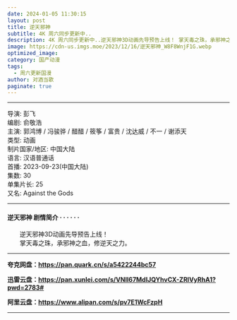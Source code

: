 ```yaml
---
date: 2024-01-05 11:30:15
layout: post
title: 逆天邪神
subtitle: 4K 周六同步更新中..
description: 4K 周六同步更新中..逆天邪神3D动画先导预告上线！ 掌天毒之珠，承邪神之血，修逆天之力。...
image: https://cdn-us.imgs.moe/2023/12/16/逆天邪神_W8F8WnjF1G.webp
optimized_image: 
category: 国产动漫
tags:
  - 周六更新国漫
author: 对酒当歌
paginate: true
---
```


---

导演: 彭飞  
编剧: 俞敬浩  
主演: 郭鸿博 / 冯骏骅 / 醋醋 / 筱筝 / 富贵 / 沈达威 / 不一 / 谢添天  
类型: 动画  
制片国家/地区: 中国大陆  
语言: 汉语普通话  
首播: 2023-09-23(中国大陆)  
集数: 30  
单集片长: 25  
又名: Against the Gods  

---

#### 逆天邪神 剧情简介 · · · · · ·

　　逆天邪神3D动画先导预告上线！  
　　掌天毒之珠，承邪神之血，修逆天之力。  

---

**夸克网盘：<https://pan.quark.cn/s/a5422244bc57>**

**迅雷云盘：<https://pan.xunlei.com/s/VNll67MdIJQYhvCX-ZRlVyRhA1?pwd=2783#>**

**阿里云盘：<https://www.alipan.com/s/pv7E1WcFzpH>**

---
